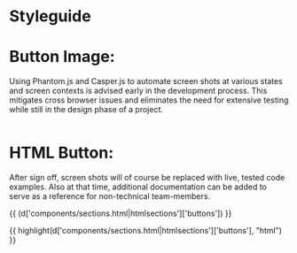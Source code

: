 # Styleguide

# Button Image:
Using Phantom.js and Casper.js to automate screen shots at various states and screen contexts is advised early in the development process.  This mitigates cross browser issues and eliminates the need for extensive testing while still in the design phase of a project. 

<img src="imgs/button.png" alt="" />



# HTML Button:
After sign off, screen shots will of course be replaced with live, tested code examples. Also at that time, additional documentation can be added to serve as a reference for non-technical team-members.

{{ (d['components/sections.html|htmlsections']['buttons']) }}

{{ highlight(d['components/sections.html|htmlsections']['buttons'], "html") }}
